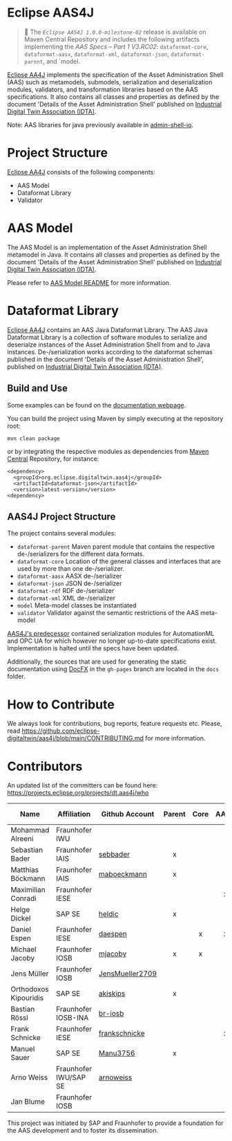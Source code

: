 # Eclipse AAS4J

> :newspaper: The _`Eclipse AAS4J 1.0.0-milestone-02`_ release is available on Maven Central Repository and includes the following artifacts implementing the _AAS Specs – Part 1 V3.RC02_: `dataformat-core`, `dataformat-aasx`, `dataformat-xml`, `dataformat-json`, `dataformat-parent`, and `model.

[Eclipse AA4J](https://projects.eclipse.org/projects/dt.aas4j) implements the specification of the Asset Administration Shell (AAS) such as metamodels, submodels, serialization and deserialization modules, validators, and transformation libraries based on the AAS specifications. It also contains all classes and properties as defined by the document 'Details of the Asset Administration Shell' published on [Industrial Digital Twin Association (IDTA)](https://industrialdigitaltwin.org/en/).

Note: AAS libraries for java previously available in [admin-shell-io](https://github.com/admin-shell-io).

# Project Structure

[Eclipse AA4J](https://projects.eclipse.org/projects/dt.aas4j) consists of the following components:
- AAS Model
- Dataformat Library
- Validator

# AAS Model

The AAS Model is an implementation of the Asset Administration Shell
metamodel in Java. It contains all classes and properties as defined by the
document 'Details of the Asset Administration Shell' published on
[Industrial Digital Twin Association (IDTA)](https://industrialdigitaltwin.org/en/).

Please refer to [AAS Model README](model/README.md) for more information.

# Dataformat Library

[Eclipse AA4J](https://projects.eclipse.org/projects/dt.aas4j) contains an AAS Java Dataformat Library. The AAS Java Dataformat Library is a collection of software modules to serialize and deserialze instances of the Asset Administration Shell from and to Java instances. De-/serialization works according to the dataformat schemas published in the document 'Details of the Asset Administration Shell', published on [Industrial Digital Twin Association (IDTA)](https://industrialdigitaltwin.org/en/).


## Build and Use

Some examples can be found on the [documentation webpage](https://admin-shell-io.github.io/java-serializer/).

You can build the project using Maven by simply executing at the repository
root:

`mvn clean package`


or by integrating the respective modules as dependencies from [Maven Central](https://search.maven.org/search?q=aas4j) Repository, for instance:

```
<dependency>
  <groupId>org.eclipse.digitaltwin.aas4j</groupId>
  <artifactId>dataformat-json</artifactId>
  <version>latest-version</version>
<dependency>
```

## AAS4J Project Structure

The project contains several modules:

- `dataformat-parent` Maven parent module that contains the respective de-/serializers for the different data formats.
- `dataformat-core` Location of the general classes and interfaces that are used by more than one de-/serializer.
- `dataformat-aasx` AASX de-/serializer
- `dataformat-json` JSON de-/serializer
- `dataformat-rdf` RDF de-/serializer
- `dataformat-xml` XML de-/serializer
- `model` Meta-model classes be instantiated
- `validator` Validator against the semantic restrictions of the AAS meta-model

[AAS4J's predecessor](https://github.com/admin-shell-io/java-serializer) contained serialization modules for AutomationML
and OPC UA for which however no longer up-to-date specifications exist. Implementation is halted until the specs have been updated.

Additionally, the sources that are used for generating the static documentation using [DocFX](https://dotnet.github.io/docfx/) in the `gh-pages` branch are located in the `docs` folder.



# How to Contribute

We always look for contributions, bug reports, feature requests etc. Please, read https://github.com/eclipse-digitaltwin/aas4j/blob/main/CONTRIBUTING.md for more information.


# Contributors

An updated list of the committers can be found here: https://projects.eclipse.org/projects/dt.aas4j/who

| Name        | Affiliation           | Github Account                                        | Parent | Core  | AASX | JSON | XML | RDF | UA-Nodeset | Validator| AutomationML|
|--- |-----------------------|-------------------------------------------------------| :---: | :---: | :---: | :---: | :---: | :---: | :---: | :---: | :---:|
| Mohammad Alreeni | Fraunhofer IWU        | []()                                                  |  |  |  |  | x |  |  |  |
| Sebastian Bader | Fraunhofer IAIS       | [sebbader](https://github.com/sebbader)               | x |  |  |  |  | x |  | x |  |
| Matthias Böckmann | Fraunhofer IAIS       | [maboeckmann](https://github.com/maboeckmann)         | x |  |  |  |  | x |  | x |  |
| Maximilian Conradi | Fraunhofer IESE       | []()                                                  |  |  | x |  | x |  |  |  |  |
| Helge Dickel | SAP SE                | [heldic](https://github.com/heldic)                   | x |  |  | x | x |  |  |  |  |
| Daniel Espen | Fraunhofer IESE       | [daespen](https://github.com/daespen)                 |  | x | x | x | x |  |  |  |  |
| Michael Jacoby | Fraunhofer IOSB       | [mjacoby](https://github.com/mjacoby)                 | x | x |  | x | x |  |  |  | x |
| Jens Müller | Fraunhofer IOSB       | [JensMueller2709](https://github.com/JensMueller2709) |  |  |  | x |  |  |  |  | x |
| Orthodoxos Kipouridis | SAP SE                | [akiskips](https://github.com/akiskips)               | x |  |  | x | x |  |  |  |  |
| Bastian Rössl | Fraunhofer IOSB-INA   | [br-iosb](https://github.com/br-iosb)                 |  |  |  | x |  |  | x |  |  |
| Frank Schnicke | Fraunhofer IESE       | [frankschnicke](https://github.com/frankschnicke)     |  |  | x |  | x |  |  | x |  |
| Manuel Sauer | SAP SE                | [Manu3756](https://github.com/Manu3756)               | x |  |  |  |  |  |  |  |  |
| Arno Weiss | Fraunhofer IWU/SAP SE | [arnoweiss](https://github.com/arnoweiss)             |  |  |  | x |  |  | x |  |  |
| Jan Blume | Fraunhofer IOSB       | []()                                                  |  |  |  |  |  |  |  |  | x |

This project was initiated by SAP and Fraunhofer to provide a foundation for the
AAS development and to foster its dissemination.
